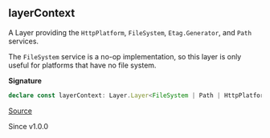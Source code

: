 ## layerContext

A Layer providing the `HttpPlatform`, `FileSystem`, `Etag.Generator`, and `Path`
services.

The `FileSystem` service is a no-op implementation, so this layer is only
useful for platforms that have no file system.

**Signature**

```ts
declare const layerContext: Layer.Layer<FileSystem | Path | HttpPlatform | Generator, never, never>
```

[Source](https://github.com/Effect-TS/effect/tree/main/packages/platform/src/HttpServer.ts#L221)

Since v1.0.0